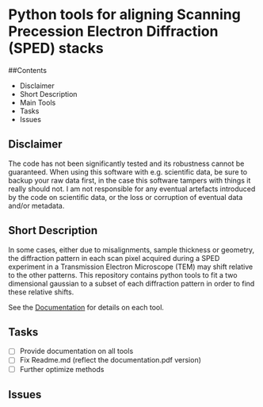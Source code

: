 # Python tools for aligning Scanning Precession Electron Diffraction (SPED) stacks

##Contents
* Disclaimer
* Short Description
* Main Tools
* Tasks
* Issues

## Disclaimer
The code has not been significantly tested and its robustness cannot be guaranteed. When using this software with e.g.
scientific data, be sure to backup your raw data first, in the case this software tampers with things it really should not.
I am not responsible for any eventual artefacts introduced by the code on scientific data, or the loss or corruption of eventual data
and/or metadata.

## Short Description
In some cases, either due to misalignments, sample thickness or geometry, the diffraction pattern in each scan pixel acquired during a SPED experiment in a Transmission Electron Microscope (TEM) may shift relative to the other patterns. This repository contains python tools to fit a two dimensional gaussian to a subset of each diffraction pattern in order to find these relative shifts.

See the <a href="https://github.com/emichr/align_sped/blob/master/Doc/align_sped.pdf">Documentation</a> for details on each tool.

## Tasks
- [ ] Provide documentation on all tools
- [ ] Fix Readme.md (reflect the documentation.pdf version)
- [ ] Further optimize methods

## Issues
